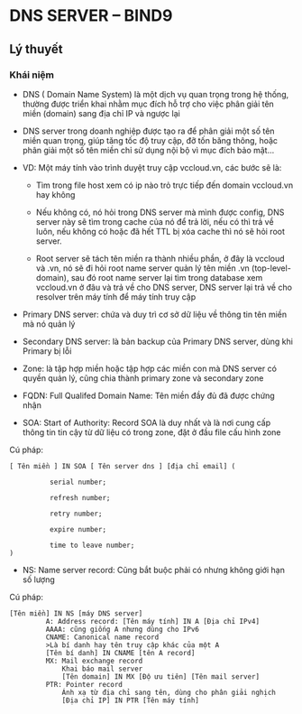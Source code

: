 
# DNS SERVER – BIND9 
## Lý thuyết
### Khái niệm
* DNS ( Domain Name System) là một dịch vụ quan trọng trong hệ thống, thường được triển khai nhằm mục đích hỗ trợ cho việc phân giải tên miền (domain) sang địa chỉ IP và ngược lại
* DNS server trong doanh nghiệp được tạo ra để phân giải một số tên miền quan trọng, giúp tăng tốc độ truy cập, đỡ tốn băng thông, hoặc phân giải một số tên miền chỉ sử dụng nội bộ vì mục đích bảo mật...

* VD: Một máy tính vào trình duyệt truy cập vccloud.vn, các bước sẽ là:
   * Tìm trong file host xem có ip nào trỏ trực tiếp đến domain vccloud.vn hay không

   * Nếu không có, nó hỏi trong DNS server mà mình được config, DNS server này sẽ tìm trong cache của nó để trả lời, nếu có thì trả về luôn, nếu không có hoặc đã hết TTL bị xóa cache thì nó sẽ hỏi root server.

   * Root server sẽ tách tên miền ra thành nhiều phần, ở đây là vccloud và .vn, nó sẽ đi hỏi root name server quản lý tên miền .vn (top-level-domain), sau đó root name server lại tìm trong database xem vccloud.vn ở đâu và trả về cho DNS server, DNS server lại trả về cho resolver trên máy tính để máy tính truy cập

* Primary DNS server: chứa và duy trì cơ sở dữ liệu về thông tin tên miền mà nó quản lý

* Secondary DNS server: là bản backup của Primary DNS server, dùng khi Primary bị lỗi

* Zone: là tập hợp miền hoặc tập hợp các miền con mà DNS server có quyền quản lý, cũng chia thành primary zone và secondary zone

* FQDN: Full Qualifed Domain Name: Tên miền đầy đủ đã được chứng nhận

* SOA: Start of Authority: Record SOA là duy nhất và là nơi cung cấp thông tin tin cậy từ dữ liệu có trong zone, đặt ở đầu file cấu hình zone

Cú pháp: 

    [ Tên miền ] IN SOA [ Tên server dns ] [địa chỉ email] (

              serial number;

              refresh number;

              retry number;

              expire number;

              time to leave number;
    )

* NS: Name server record: Cũng bắt buộc phải có nhưng không giới hạn số lượng

Cú pháp:

    [Tên miền] IN NS [máy DNS server]
             A: Address record: [Tên máy tính] IN A [Địa chỉ IPv4]
             AAAA: cũng giống A nhưng dùng cho IPv6
             CNAME: Canonical name record
             >Là bí danh hay tên truy cập khác của một A
             [Tên bí danh] IN CNAME [tên A record]
             MX: Mail exchange record
                 Khai báo mail server
                 [Tên domain] IN MX [Độ ưu tiên] [Tên mail server]
             PTR: Pointer record
                 Ánh xạ từ địa chỉ sang tên, dùng cho phân giải nghịch 
                 [Địa chỉ IP] IN PTR [Tên máy tính]
